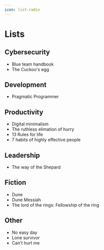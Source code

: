 ```yaml
---
icon: list-radio
---
```


# Lists

## Cybersecurity

* Blue team handbook
* The Cuckoo's egg

## Development

* Pragmatic Programmer

## Productivity

* Digital minimalism
* The ruthless elimation of hurry
* 13 Rules for life
* 7 habits of highly effective people

## Leadership

* The way of the Shepard

## Fiction

* Dune
* Dune Messiah
* The lord of the rings: Fellowship of the ring

## Other

* No easy day
* Lone survivor
* Can't hurt me
